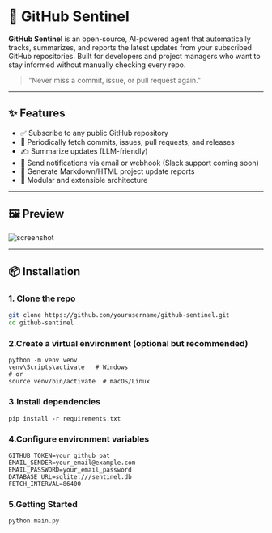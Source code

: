 # 🚀 GitHub Sentinel

**GitHub Sentinel** is an open-source, AI-powered agent that automatically tracks, summarizes, and reports the latest updates from your subscribed GitHub repositories. Built for developers and project managers who want to stay informed without manually checking every repo.

> "Never miss a commit, issue, or pull request again."

---

## ✨ Features

- ✅ Subscribe to any public GitHub repository
- 🔁 Periodically fetch commits, issues, pull requests, and releases
- ✍️ Summarize updates (LLM-friendly)
- 📧 Send notifications via email or webhook (Slack support coming soon)
- 📄 Generate Markdown/HTML project update reports
- 🧱 Modular and extensible architecture

---

## 🖼️ Preview

![screenshot](https://your-screenshot-url.com) <!-- 替换为项目图示 -->

---

## 📦 Installation

### 1. Clone the repo

```bash
git clone https://github.com/yourusername/github-sentinel.git
cd github-sentinel
```

### 2.Create a virtual environment (optional but recommended)

```
python -m venv venv
venv\Scripts\activate   # Windows
# or
source venv/bin/activate  # macOS/Linux
```

### 3.Install dependencies

```
pip install -r requirements.txt
```

### 4.Configure environment variables

```
GITHUB_TOKEN=your_github_pat
EMAIL_SENDER=your_email@example.com
EMAIL_PASSWORD=your_email_password
DATABASE_URL=sqlite:///sentinel.db
FETCH_INTERVAL=86400
```

### 5.Getting Started

```
python main.py
```

